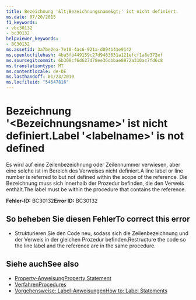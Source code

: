 ```yaml
---
title: Bezeichnung '&lt;Bezeichnungsname&gt;' ist nicht definiert.
ms.date: 07/20/2015
f1_keywords:
- vbc30132
- bc30132
helpviewer_keywords:
- BC30132
ms.assetid: 3a7be2ea-7e10-4ac6-921a-d094b41e9142
ms.openlocfilehash: 4ba5fb449159c27d9483631a121efcf1a8e372ef
ms.sourcegitcommit: 6b308cf6d627d78ee36dbbae8972a310ac7fd6c8
ms.translationtype: MT
ms.contentlocale: de-DE
ms.lasthandoff: 01/23/2019
ms.locfileid: "54647816"
---
```

# <a name="label-ltlabelnamegt-is-not-defined"></a><span data-ttu-id="4c562-102">Bezeichnung '&lt;Bezeichnungsname&gt;' ist nicht definiert.</span><span class="sxs-lookup"><span data-stu-id="4c562-102">Label '&lt;labelname&gt;' is not defined</span></span>
<span data-ttu-id="4c562-103">Es wird auf eine Zeilenbezeichnung oder Zeilennummer verwiesen, aber eine solche ist im Bereich des Verweises nicht definiert.</span><span class="sxs-lookup"><span data-stu-id="4c562-103">A line label or line number is referred to but not defined within the scope of the reference.</span></span> <span data-ttu-id="4c562-104">Die Bezeichnung muss sich innerhalb der Prozedur befinden, die den Verweis enthält.</span><span class="sxs-lookup"><span data-stu-id="4c562-104">The label must be within the procedure that contains the reference.</span></span>  
  
 <span data-ttu-id="4c562-105">**Fehler-ID:** BC30132</span><span class="sxs-lookup"><span data-stu-id="4c562-105">**Error ID:** BC30132</span></span>  
  
## <a name="to-correct-this-error"></a><span data-ttu-id="4c562-106">So beheben Sie diesen Fehler</span><span class="sxs-lookup"><span data-stu-id="4c562-106">To correct this error</span></span>  
  
-   <span data-ttu-id="4c562-107">Strukturieren Sie den Code neu, sodass sich die Zeilenbezeichnung und der Verweis in der gleichen Prozedur befinden.</span><span class="sxs-lookup"><span data-stu-id="4c562-107">Restructure the code so the line label and the reference are in the same procedure.</span></span>  
  
## <a name="see-also"></a><span data-ttu-id="4c562-108">Siehe auch</span><span class="sxs-lookup"><span data-stu-id="4c562-108">See also</span></span>
- [<span data-ttu-id="4c562-109">Property-Anweisung</span><span class="sxs-lookup"><span data-stu-id="4c562-109">Property Statement</span></span>](../../visual-basic/language-reference/statements/property-statement.md)
- [<span data-ttu-id="4c562-110">Verfahren</span><span class="sxs-lookup"><span data-stu-id="4c562-110">Procedures</span></span>](../../visual-basic/programming-guide/language-features/procedures/index.md)
- [<span data-ttu-id="4c562-111">Vorgehensweise: Label-Anweisungen</span><span class="sxs-lookup"><span data-stu-id="4c562-111">How to: Label Statements</span></span>](../../visual-basic/programming-guide/program-structure/how-to-label-statements.md)
